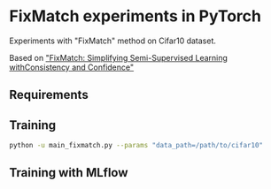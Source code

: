 # FixMatch experiments in PyTorch

Experiments with "FixMatch" method on Cifar10 dataset.

Based on ["FixMatch: Simplifying Semi-Supervised Learning withConsistency and Confidence"](https://arxiv.org/abs/2001.07685)

## Requirements


## Training

```bash
python -u main_fixmatch.py --params "data_path=/path/to/cifar10"
```

## Training with MLflow

